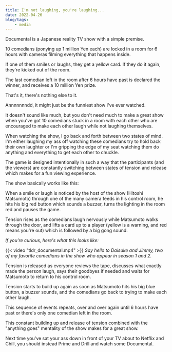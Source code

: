 ```yaml
---
title: I'm not laughing, you're laughing...
date: 2022-04-26
blog/tags:
    - media
---
```


Documental is a Japanese reality TV show with a simple premise.

10 comedians (ponying up 1 million Yen each) are locked in a room for 6 hours with cameras filming everything that happens inside.

If one of them smiles or laughs, they get a yellow card. If they do it again, they're kicked out of the room.

The last comedian left in the room after 6 hours have past is declared the winner, and receives a 10 million Yen prize.

That's it, there's nothing else to it.

Annnnnnndd, it might just be the funniest show I've ever watched.

It doesn't sound like much, but you don't need much to make a great show when you've got 10 comedians stuck in a room with each other who are encouraged to make each other laugh while not laughing themselves.

When watching the show, I go back and forth between two states of mind. I'm either laughing my ass off watching these comedians try to hold back their own laughter or I'm gripping the edge of my seat watching them do anything and everything to get each other to chuckle.

The game is designed intentionally in such a way that the participants (and the viewers) are constantly switching between states of tension and release which makes for a fun viewing experience.

The show basically works like this:

When a smile or laugh is noticed by the host of the show (Hitoshi Matsumoto) through one of the many camera feeds in his control room, he hits his big red button which sounds a buzzer, turns the lighting in the room red and pauses the game.

Tension rises as the comedians laugh nervously while Matsumoto walks through the door, and lifts a card up to a player (yellow is a warning, and red means you're out) which is followed by a big gong sound.

_If you're curious, here's what this looks like:_

{{< video "tldr_documental.mp4"  >}}
_Say hello to Daisuke and Jimmy, two of my favorite comedians in the show who appear in season 1 and 2._

Tension is released as everyone reviews the tape, discusses what exactly made the person laugh, says their goodbyes if needed and waits for Matsumoto to return to his control room.

Tension starts to build up again as soon as Matsumoto hits his big blue button, a buzzer sounds, and the comedians go back to trying to make each other laugh.

This sequence of events repeats, over and over again until 6 hours have past or there's only one comedian left in the room.

This constant building up and release of tension combined with the "anything goes" mentality of the show makes for a great show.

Next time you've sat your ass down in front of your TV about to Netflix and Chill, you should instead Prime and Drill and watch some Documental.


